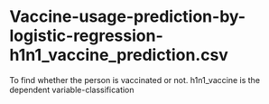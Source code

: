 # Vaccine-usage-prediction-by-logistic-regression-h1n1_vaccine_prediction.csv
To find whether the person is vaccinated or not. h1n1_vaccine is the dependent variable-classification
